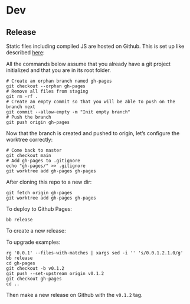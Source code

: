 # Dev

## Release

Static files including compiled JS are hosted on Github. This is set up like
described
[here](https://medium.com/linagora-engineering/deploying-your-js-app-to-github-pages-the-easy-way-or-not-1ef8c48424b7):

All the commands below assume that you already have a git project initialized and that you are in its root folder.

```
# Create an orphan branch named gh-pages
git checkout --orphan gh-pages
# Remove all files from staging
git rm -rf .
# Create an empty commit so that you will be able to push on the branch next
git commit --allow-empty -m "Init empty branch"
# Push the branch
git push origin gh-pages
```

Now that the branch is created and pushed to origin, let’s configure the worktree correctly:

```
# Come back to master
git checkout main
# Add gh-pages to .gitignore
echo "gh-pages/" >> .gitignore
git worktree add gh-pages gh-pages
```

After cloning this repo to a new dir:

```
git fetch origin gh-pages
git worktree add gh-pages gh-pages
```

To deploy to Github Pages:

```
bb release
```

To create a new release:

To upgrade examples:

```
rg '0.0.1' --files-with-matches | xargs sed -i '' 's/0.0.1.2.1.0/g'
bb release
cd gh-pages
git checkout -b v0.1.2
git push --set-upstream origin v0.1.2
git checkout gh-pages
cd ..
```

Then make a new release on Github with the `v0.1.2` tag.
